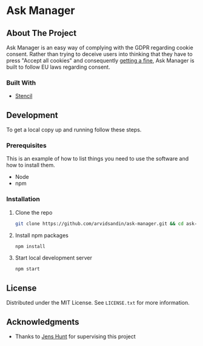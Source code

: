 # Ask Manager

## About The Project

Ask Manager is an easy way of complying with the GDPR regarding cookie consent. Rather than trying to deceive users into thinking that they have to press "Accept all cookies" and consequently [getting a fine](https://web.archive.org/web/20220422103838/https://www.theverge.com/2022/4/21/23035289/google-reject-all-cookie-button-eu-privacy-data-laws), Ask Manager is built to follow EU laws regarding consent.


### Built With

* [Stencil](https://stenciljs.com/)

## Development

To get a local copy up and running follow these steps.

### Prerequisites

This is an example of how to list things you need to use the software and how to install them.
* Node
* npm

### Installation

1. Clone the repo
   ```sh
   git clone https://github.com/arvidsandin/ask-manager.git && cd ask-manager
   ```
1. Install npm packages
   ```sh
   npm install
   ```
3. Start local development server
   ```sh
   npm start
   ```


## License

Distributed under the MIT License. See `LICENSE.txt` for more information.


## Acknowledgments

* Thanks to [Jens Hunt](https://github.com/R0tenur) for supervising this project
